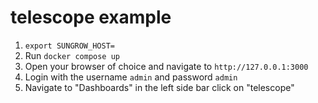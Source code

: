 # telescope example

1. `export SUNGROW_HOST=`
2. Run `docker compose up`
3. Open your browser of choice and navigate to `http://127.0.0.1:3000`
4. Login with the username `admin` and password `admin`
5. Navigate to "Dashboards" in the left side bar click on "telescope"
